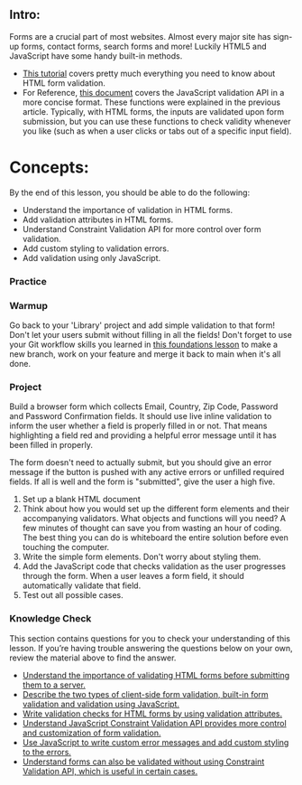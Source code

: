 ## Intro:

Forms are a crucial part of most websites. Almost every major site has sign-up forms, contact forms, search forms and more! Luckily HTML5 and JavaScript have some handy built-in methods.

-   [This tutorial](https://developer.mozilla.org/en-US/docs/Learn/HTML/Forms/Form_validation) covers pretty much everything you need to know about HTML form validation.
-   For Reference, [this document](https://www.w3schools.com/js/js_validation_api.asp) covers the JavaScript validation API in a more concise format. These functions were explained in the previous article. Typically, with HTML forms, the inputs are validated upon form submission, but you can use these functions to check validity whenever you like (such as when a user clicks or tabs out of a specific input field).

# Concepts:

By the end of this lesson, you should be able to do the following:

-   Understand the importance of validation in HTML forms.
-   Add validation attributes in HTML forms.
-   Understand Constraint Validation API for more control over form validation.
-   Add custom styling to validation errors.
-   Add validation using only JavaScript.

### Practice

### Warmup

Go back to your 'Library' project and add simple validation to that form! Don't let your users submit without filling in all the fields! Don't forget to use your Git workflow skills you learned in [this foundations lesson](https://www.theodinproject.com/paths/foundations/courses/foundations/lessons/revisiting-rock-paper-scissors) to make a new branch, work on your feature and merge it back to main when it's all done.

### Project

Build a browser form which collects Email, Country, Zip Code, Password and Password Confirmation fields. It should use live inline validation to inform the user whether a field is properly filled in or not. That means highlighting a field red and providing a helpful error message until it has been filled in properly.

The form doesn't need to actually submit, but you should give an error message if the button is pushed with any active errors or unfilled required fields. If all is well and the form is "submitted", give the user a high five.

1. Set up a blank HTML document
2. Think about how you would set up the different form elements and their accompanying validators. What objects and functions will you need? A few minutes of thought can save you from wasting an hour of coding. The best thing you can do is whiteboard the entire solution before even touching the computer.
3. Write the simple form elements. Don't worry about styling them.
4. Add the JavaScript code that checks validation as the user progresses through the form. When a user leaves a form field, it should automatically validate that field.
5. Test out all possible cases.

### Knowledge Check

This section contains questions for you to check your understanding of this lesson. If you’re having trouble answering the questions below on your own, review the material above to find the answer.

-   <a class="knowledge-check-link" href='https://developer.mozilla.org/en-US/docs/Learn/Forms/Form_validation#what_is_form_validation'>Understand the importance of validating HTML forms before submitting them to a server.</a>
-   <a class="knowledge-check-link" href='https://developer.mozilla.org/en-US/docs/Learn/Forms/Form_validation#different_types_of_client-side_validation'>Describe the two types of client-side form validation, built-in form validation and validation using JavaScript.</a>
-   <a class="knowledge-check-link" href='https://developer.mozilla.org/en-US/docs/Learn/Forms/Form_validation#built-in_form_validation_examples'>Write validation checks for HTML forms by using validation attributes.</a>
-   <a class="knowledge-check-link" href='https://developer.mozilla.org/en-US/docs/Learn/Forms/Form_validation#validating_forms_using_javascript'>Understand JavaScript Constraint Validation API provides more control and customization of form validation.</a>
-   <a class="knowledge-check-link" href='https://developer.mozilla.org/en-US/docs/Learn/Forms/Form_validation#the_constraint_validation_api'>Use JavaScript to write custom error messages and add custom styling to the errors.</a>
-   <a class="knowledge-check-link" href='https://developer.mozilla.org/en-US/docs/Learn/Forms/Form_validation#validating_forms_without_a_built-in_api'>Understand forms can also be validated without using Constraint Validation API, which is useful in certain cases.</a>
